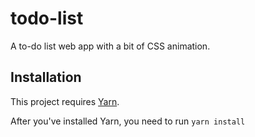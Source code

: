 # todo-list
A to-do list web app with a bit of CSS animation.

## Installation
This project requires [Yarn](https://yarnpkg.com/en/).

After you've installed Yarn, you need to run
`yarn install`
